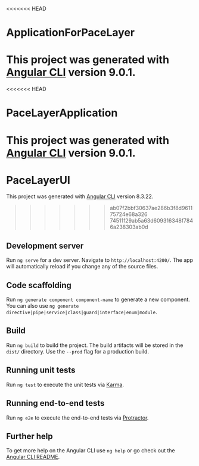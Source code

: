 <<<<<<< HEAD
# ApplicationForPaceLayer

This project was generated with [Angular CLI](https://github.com/angular/angular-cli) version 9.0.1.
=======
<<<<<<< HEAD
# PaceLayerApplication

This project was generated with [Angular CLI](https://github.com/angular/angular-cli) version 9.0.1.
=======
# PaceLayerUI

This project was generated with [Angular CLI](https://github.com/angular/angular-cli) version 8.3.22.
>>>>>>> ab07f2bbf30637ae286b3f8d961175724e68a326
>>>>>>> 74511f29ab5a63d609316348f7846a238303ab0d

## Development server

Run `ng serve` for a dev server. Navigate to `http://localhost:4200/`. The app will automatically reload if you change any of the source files.

## Code scaffolding

Run `ng generate component component-name` to generate a new component. You can also use `ng generate directive|pipe|service|class|guard|interface|enum|module`.

## Build

Run `ng build` to build the project. The build artifacts will be stored in the `dist/` directory. Use the `--prod` flag for a production build.

## Running unit tests

Run `ng test` to execute the unit tests via [Karma](https://karma-runner.github.io).

## Running end-to-end tests

Run `ng e2e` to execute the end-to-end tests via [Protractor](http://www.protractortest.org/).

## Further help

To get more help on the Angular CLI use `ng help` or go check out the [Angular CLI README](https://github.com/angular/angular-cli/blob/master/README.md).

